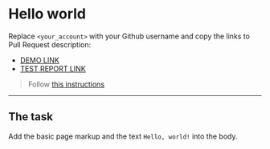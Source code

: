 # Hello world
Replace `<your_account>` with your Github username and copy the links to Pull Request description:
- [DEMO LINK](https://<TommasoGiacopini>.github.io/layout_hello-world/)
- [TEST REPORT LINK](https://<TommasoGiacopini>.github.io/layout_hello-world/report/html_report/)

> Follow [this instructions](https://mate-academy.github.io/layout_task-guideline/#how-to-solve-the-layout-tasks-on-github)
___

## The task 
Add the basic page markup and the text `Hello, world!` into the body.
